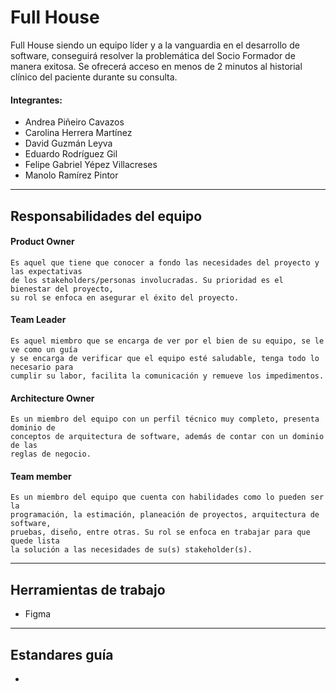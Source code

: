 # Full House

Full House siendo un equipo líder y a la vanguardia en el desarrollo de software, conseguirá resolver la problemática del Socio Formador de manera exitosa. 
Se ofrecerá acceso en menos de 2 minutos al historial clínico del paciente durante su consulta.

#### Integrantes:
*   Andrea Piñeiro Cavazos
*   Carolina Herrera Martínez
*   David Guzmán Leyva
*   Eduardo Rodríguez Gil
*   Felipe Gabriel Yépez Villacreses
*   Manolo Ramírez Pintor


-------

## Responsabilidades del equipo
#### Product Owner  
 
    Es aquel que tiene que conocer a fondo las necesidades del proyecto y las expectativas 
    de los stakeholders/personas involucradas. Su prioridad es el bienestar del proyecto, 
    su rol se enfoca en asegurar el éxito del proyecto.  
 
#### Team Leader 
 
    Es aquel miembro que se encarga de ver por el bien de su equipo, se le ve como un guía 
    y se encarga de verificar que el equipo esté saludable, tenga todo lo necesario para 
    cumplir su labor, facilita la comunicación y remueve los impedimentos.  
  
#### Architecture Owner  
 
    Es un miembro del equipo con un perfil técnico muy completo, presenta dominio de 
    conceptos de arquitectura de software, además de contar con un dominio de las 
    reglas de negocio.  
 
#### Team member 
 
    Es un miembro del equipo que cuenta con habilidades como lo pueden ser la 
    programación, la estimación, planeación de proyectos, arquitectura de software, 
    pruebas, diseño, entre otras. Su rol se enfoca en trabajar para que quede lista 
    la solución a las necesidades de su(s) stakeholder(s).   
----
## Herramientas de trabajo
*   Figma
----
## Estandares guía

-

